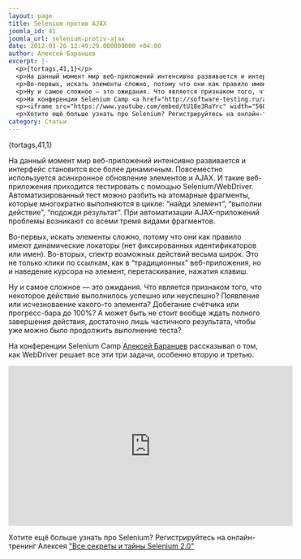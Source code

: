 ```yaml
---
layout: page
title: Selenium против AJAX
joomla_id: 41
joomla_url: selenium-protiv-ajax
date: 2012-03-26 12:49:29.000000000 +04:00
author: Алексей Баранцев
excerpt: |-
  <p>{tortags,41,1}</p>
  <p>На данный момент мир веб-приложений интенсивно развивается и интерфейс становится все более динамичным. Повсеместно используется асинхронное обновление элементов и AJAX. И такие веб-приложения приходится тестировать с помощью Selenium/WebDriver. Автоматизированный тест можно разбить на атомарные фрагменты, которые многократно выполняются в цикле: “найди элемент”, “выполни действие”, “подожди результат”. При автоматизации AJAX-приложений проблемы возникают со всеми тремя видами фрагментов.</p>
  <p>Во-первых, искать элементы сложно, потому что они как правило имеют динамические локаторы (нет фиксированных идентификаторов или имен). Во-вторых, спектр возможных действий весьма широк. Это не только клики по ссылкам, как в “традиционных” веб-приложения, но и наведение курсора на элемент, перетаскивание, нажатия клавиш.</p>
  <p>Ну и самое сложное — это ожидания. Что является признаком того, что некоторое действие выполнилось успешно или неуспешно? Появление или исчезноваение какого-то элемента? Добегание счётчика или прогресс-бара до 100%? А может быть не стоит вообще ждать полного завершения действия, достаточно лишь частичного результата, чтобы уже можно было продолжить выполнение теста?</p>
  <p>На конференции Selenium Camp <a href="http://software-testing.ru/about/authors/9-barancev" target="_blank">Алексей Баранцев</a> рассказывал о том, как WebDriver решает все эти три задачи, особенно вторую и третью.</p>
  <p><iframe src="https://www.youtube.com/embed/tU18e3RaYrc" width="560" height="315" frameborder="0" allowfullscreen=""></iframe></p>
  <p>Хотите ещё больше узнать про Selenium? Регистрируйтесь на онлайн-тренинг Алексея <a href="http://software-testing.ru/trainings/schedule?&amp;task=3&amp;cid=164" target="_blank">"Все секреты и тайны Selenium 2.0"</a></p>
category: Статьи
---
```

<p>{tortags,41,1}</p>
<p>На данный момент мир веб-приложений интенсивно развивается и интерфейс становится все более динамичным. Повсеместно используется асинхронное обновление элементов и AJAX. И такие веб-приложения приходится тестировать с помощью Selenium/WebDriver. Автоматизированный тест можно разбить на атомарные фрагменты, которые многократно выполняются в цикле: “найди элемент”, “выполни действие”, “подожди результат”. При автоматизации AJAX-приложений проблемы возникают со всеми тремя видами фрагментов.</p>
<p>Во-первых, искать элементы сложно, потому что они как правило имеют динамические локаторы (нет фиксированных идентификаторов или имен). Во-вторых, спектр возможных действий весьма широк. Это не только клики по ссылкам, как в “традиционных” веб-приложения, но и наведение курсора на элемент, перетаскивание, нажатия клавиш.</p>
<p>Ну и самое сложное — это ожидания. Что является признаком того, что некоторое действие выполнилось успешно или неуспешно? Появление или исчезноваение какого-то элемента? Добегание счётчика или прогресс-бара до 100%? А может быть не стоит вообще ждать полного завершения действия, достаточно лишь частичного результата, чтобы уже можно было продолжить выполнение теста?</p>
<p>На конференции Selenium Camp <a href="http://software-testing.ru/about/authors/9-barancev" target="_blank">Алексей Баранцев</a> рассказывал о том, как WebDriver решает все эти три задачи, особенно вторую и третью.</p>
<p><iframe src="https://www.youtube.com/embed/tU18e3RaYrc" width="560" height="315" frameborder="0" allowfullscreen=""></iframe></p>
<p>Хотите ещё больше узнать про Selenium? Регистрируйтесь на онлайн-тренинг Алексея <a href="http://software-testing.ru/trainings/schedule?&amp;task=3&amp;cid=164" target="_blank">"Все секреты и тайны Selenium 2.0"</a></p>
